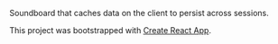 Soundboard that caches data on the client to persist across sessions.

This project was bootstrapped with [Create React App](https://github.com/facebookincubator/create-react-app).
